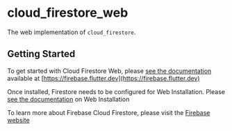 # cloud_firestore_web

The web implementation of `cloud_firestore`.

## Getting Started

To get started with Cloud Firestore Web, please [see the documentation](https://firebase.flutter.dev/docs/firestore/overview)
available at [https://firebase.flutter.dev](https://firebase.flutter.dev)

Once installed, Firestore needs to be configured for Web Installation.  Please [see the documentation](https://firebase.flutter.dev/docs/firestore/overview#3-web-only-add-the-sdk) on Web Installation

To learn more about Firebase Cloud Firestore, please visit the [Firebase website](https://firebase.google.com/products/firestore)
